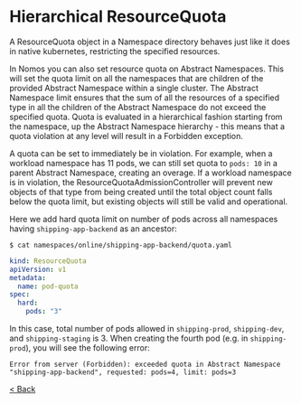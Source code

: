 # Hierarchical ResourceQuota

A ResourceQuota object in a Namespace directory behaves just like it does in
native kubernetes, restricting the specified resources.

In Nomos you can also set resource quota on Abstract Namespaces. This will set
the quota limit on all the namespaces that are children of the provided Abstract
Namespace within a single cluster. The Abstract Namespace limit ensures that the
sum of all the resources of a specified type in all the children of the Abstract
Namespace do not exceed the specified quota. Quota is evaluated in a
hierarchical fashion starting from the namespace, up the Abstract Namespace
hierarchy - this means that a quota violation at any level will result in a
Forbidden exception.

A quota can be set to immediately be in violation. For example, when a workload
namespace has 11 pods, we can still set quota to `pods: 10` in a parent Abstract
Namespace, creating an overage. If a workload namespace is in violation, the
ResourceQuotaAdmissionController will prevent new objects of that type from
being created until the total object count falls below the quota limit, but
existing objects will still be valid and operational.

Here we add hard quota limit on number of pods across all namespaces having
`shipping-app-backend` as an ancestor:

```console
$ cat namespaces/online/shipping-app-backend/quota.yaml
```

```yaml
kind: ResourceQuota
apiVersion: v1
metadata:
  name: pod-quota
spec:
  hard:
    pods: "3"
```

In this case, total number of pods allowed in `shipping-prod`, `shipping-dev`,
and `shipping-staging` is 3. When creating the fourth pod (e.g. in
`shipping-prod`), you will see the following error:

```console
Error from server (Forbidden): exceeded quota in Abstract Namespace "shipping-app-backend", requested: pods=4, limit: pods=3
```

[< Back](../../README.md)
